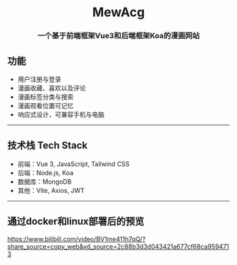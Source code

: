 <h1 align="center">MewAcg</h1>
<div align="center">
    <h3>一个基于前端框架Vue3和后端框架Koa的漫画网站</h3>
</div>

## 功能

- 用户注册与登录
- 漫画收藏、喜欢以及评论
- 漫画标签分类与搜索
- 漫画观看位置可记忆
- 响应式设计，可兼容手机与电脑

---

## 技术栈 Tech Stack

- 前端：Vue 3, JavaScript, Tailwind CSS
- 后端：Node.js, Koa
- 数据库：MongoDB
- 其他：Vite, Axios, JWT   

---

## 通过docker和linux部署后的预览
https://www.bilibili.com/video/BV1me411h7qQ/?share_source=copy_web&vd_source=2c88b3d3d043421a677cf68ca9594713
